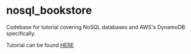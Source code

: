 # nosql_bookstore

Codebase for tutorial covering NoSQL databases and AWS's DynamoDB specifically.

Tutorial can be found [HERE](https://aws.amazon.com/tutorials/build-an-application-using-a-no-sql-key-value-data-store/)